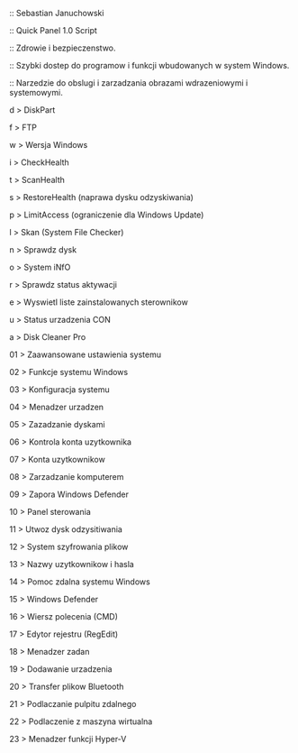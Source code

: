 :: Sebastian Januchowski


:: Quick Panel 1.0 Script


:: Zdrowie i bezpieczenstwo.

:: Szybki dostep do programow i funkcji wbudowanych w system Windows.

:: Narzedzie do obslugi i zarzadzania obrazami wdrazeniowymi i systemowymi.

d > DiskPart

f > FTP

w > Wersja Windows

i > CheckHealth

t > ScanHealth

s > RestoreHealth (naprawa dysku odzyskiwania)

p > LimitAccess (ograniczenie dla Windows Update)

l > Skan (System File Checker)

n > Sprawdz dysk

o > System iNfO

r > Sprawdz status aktywacji

e > Wyswietl liste zainstalowanych sterownikow

u > Status urzadzenia CON

a > Disk Cleaner Pro


01 > Zaawansowane ustawienia systemu

02 > Funkcje systemu Windows

03 > Konfiguracja systemu

04 > Menadzer urzadzen

05 > Zazadzanie dyskami

06 > Kontrola konta uzytkownika

07 > Konta uzytkownikow

08 > Zarzadzanie komputerem                                                         

09 > Zapora Windows Defender

10 > Panel sterowania

11 > Utwoz dysk odzysitiwania

12 > System szyfrowania plikow

13 > Nazwy uzytkownikow i hasla

14 > Pomoc zdalna systemu Windows

15 > Windows Defender

16 > Wiersz polecenia (CMD)

17 > Edytor rejestru (RegEdit)

18 > Menadzer zadan

19 > Dodawanie urzadzenia

20 > Transfer plikow Bluetooth

21 > Podlaczanie pulpitu zdalnego

22 > Podlaczenie z maszyna wirtualna

23 > Menadzer funkcji Hyper-V
